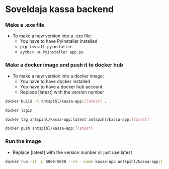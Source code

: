 # Soveldaja kassa backend

### Make a .exe file

- To make a new version into a .exe file:
    - You have to have PyInstaller installed
    - ``pip install pyinstaller``
    - ``python -m PyInstaller app.py``

### Make a docker image and push it to docker hub

- To make a new version into a docker image:
    - You have to have docker installed
    - You have to have a docker hub account
    - Replace [latest] with the version number
```bash
docker build -t antspihl/kassa-app:[latest] .
```
```bash
docker login
```
```bash
docker tag antspihl/kassa-app:latest antspihl/kassa-app:[latest]
```
```bash
docker push antspihl/kassa-app:[latest]
```

### Run the image
- Replace [latest] with the version number or just use latest
```bash
docker run -it -p 5000:5000 --rm --name kassa-app antspihl/kassa-app:[latest]
```
